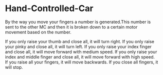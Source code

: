# Hand-Controlled-Car


By the way you move your fingers a number is generated.This number is sent to the other MC and then it is broken down to a certain motor movement based on the number.

If you only raise your thumb and close all, it will turn right.
If you only raise your pinky and close all, it will turn left.
If you only raise your index finger and close all, it will move forward with medium speed.
If you only raise your index and middle finger and close all, it will move forward with high speed.
If you raise all your fingers, it will move backwards.
If you close all fingers, it will stop.
